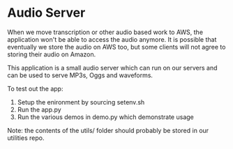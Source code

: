 Audio Server
============
When we move transcription or other audio based work to AWS, the application won't be able to access the audio anymore. It is possible that eventually we store the audio on AWS too, but some clients will not agree to storing their audio on Amazon.

This application is a small audio server which can run on our servers and can be used to serve MP3s, Oggs and waveforms.

To test out the app:
1. Setup the enironment by sourcing setenv.sh
1. Run the app.py
1. Run the various demos in demo.py which demonstrate usage

Note: the contents of the utils/ folder should probably be stored in our utilities repo.
